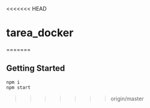 <<<<<<< HEAD
# tarea_docker
=======
## Getting Started

```
npm i
npm start
```
>>>>>>> origin/master
